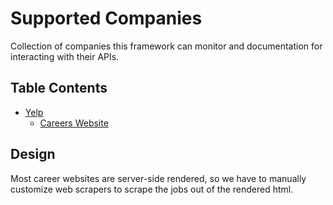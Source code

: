 # Supported Companies

Collection of companies this framework can monitor and documentation for interacting with their APIs.

## Table Contents

- [Yelp](./yelp/)
  - [Careers Website](https://www.yelp.careers/us/en/c/engineering-jobs?from=10&s=1)

## Design

Most career websites are server-side rendered, so we have to manually customize web scrapers to scrape the jobs out of the rendered html.
